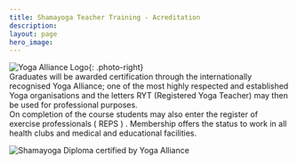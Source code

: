 ```yaml
---
title: Shamayoga Teacher Training - Acreditation
description:
layout: page
hero_image:
---
```


![Yoga Alliance Logo](https://res.cloudinary.com/shamayoga/image/upload/v1531055813/shamayoga.org.uk/teacher-training/accreditation/yoga-alliance.png){: .photo-right}<br>Graduates will be awarded certification through the internationally recognised Yoga Alliance; one of the most highly respected and established Yoga organisations and the letters RYT (Registered Yoga Teacher) may then be used for professional purposes.<br>On completion of the course students may also enter the register of exercise professionals ( REPS ) . Membership offers the status to work in all health clubs and medical and educational facilities.

![Shamayoga Diploma certified by Yoga Alliance](https://res.cloudinary.com/shamayoga/image/upload/v1531055845/shamayoga.org.uk/teacher-training/accreditation/Certificate.jpg)

&nbsp;